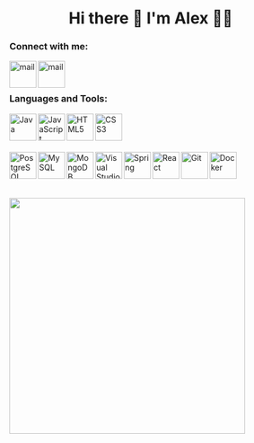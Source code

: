 <h1 align='center'>
  Hi there 👋 I'm Alex 👨‍💻
</h1>

### Connect with me:
<a href="https://vk.com/id70232137"> 
    <img align="left" width="48px" alt="mail" src="https://img.icons8.com/color/48/000000/vk-circled.png"/>
</a>
<a href="mailto:sheepown123@gmail.com"> 
    <img align="left" width="48px" alt="mail" src="https://img.icons8.com/fluency/48/000000/gmail-new.png"/>
</a>

<br></br>

### Languages and Tools:

<img align="left" alt="Java" width="48px" o src="https://img.icons8.com/color/48/000000/java-coffee-cup-logo--v1.png" />
<img align="left" alt="JavaScript" width="48px" src="https://img.icons8.com/color/48/000000/javascript--v2.png"/>
<img align="left" alt="HTML5" width="48px" src="https://img.icons8.com/color/48/000000/html-5--v1.png" />
<img align="left" alt="CSS3" width="48px" src="https://img.icons8.com/color/48/000000/css3.png" />
<br></br>
<br></br>

<img align="left" alt="PostgreSQL" width="48px" src="https://icons-for-free.com/iconfiles/png/512/postgresql+plain-1324760555607314126.png"/>
<img align="left" alt="MySQL" width="48px" src="https://img.icons8.com/color/48/000000/mysql-logo.png"/>
<img align="left" alt="MongoDB" width="48px" src="https://w1.pngwing.com/pngs/711/379/png-transparent-green-grass-mongodb-database-documentoriented-database-dashboard-nosql-bson-javascript-thumbnail.png"


<img align="left" alt="IntelliJ IDEA" width="48px" src="https://img.icons8.com/color/48/000000/intellij-idea.png"/>
<img align="left" alt="Visual Studio Code" width="48px" src="https://img.icons8.com/color/48/000000/visual-studio-code-2019.png" />

<img align="left" alt="Spring" width="48px" src="https://img.icons8.com/color/48/000000/spring-logo.png"/>
<img align="left" alt="React" width="48px" src="https://img.icons8.com/officel/48/000000/react.png"/>

<img align="left" alt="Git" width="48px" src="https://img.icons8.com/color/48/000000/git.png" />
<img align="left" alt="Docker" width="48px" src="https://img.icons8.com/color/48/000000/docker.png"/>



<br></br>
<br></br>
<img align="left" src="https://github-readme-stats.vercel.app/api?username=Ribenjyeo&show_icons=true" width="420">

